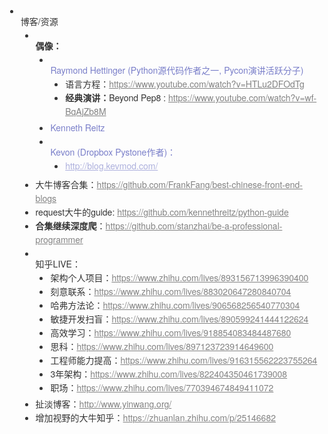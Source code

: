 <!DOCTYPE html>
<html>

<head>
  <title>博客/资源 - 幕布</title>
  <meta charset="utf-8" />
  <meta http-equiv="Content-Type" content="text/html; charset=utf-8" />
  <meta name="renderer" content="webkit" />
  <meta name="author" content="mubu.com" />
</head>

<body style="margin: 50px 20px;color: #333;font-family: 'Helvetica Neue','Hiragino Sans GB','WenQuanYi Micro Hei','Microsoft Yahei',sans-serif;">
  <div class="export-wrapper">
    <div style="font-size: 24px; padding: 20px 15px 0;"></div>
    <ul style="list-style: disc outside;">
      <li style="line-height: 22px;"><span class="content mubu-node" style="line-height: 22px; min-height: 22px; font-size: 14px; display: inline-block; vertical-align: top;">博客/资源</span>
        <ul class="children" style="list-style: disc outside; padding-bottom: 4px;">
          <li style="line-height: 22px;"><span class="content mubu-node" style="line-height: 22px; min-height: 22px; font-size: 14px; display: inline-block; vertical-align: top;"><span class="bold" style="font-weight: bold;">偶像：</span></span>
            <ul class="children" style="list-style: disc outside; padding-bottom: 4px;">
              <li style="line-height: 22px;"><span class="content mubu-node" color="#797ec9" style="color: rgb(121, 126, 201); line-height: 22px; min-height: 22px; font-size: 14px; display: inline-block; vertical-align: top;">Raymond Hettinger (Python源代码作者之一, Pycon演讲活跃分子)</span>
                <ul class="children" style="list-style: disc outside; padding-bottom: 4px;">
                  <li style="line-height: 22px;"><span class="content mubu-node" color="#333333" style="color: rgb(51, 51, 51); line-height: 22px; min-height: 22px; font-size: 14px; display: inline-block; vertical-align: top;">语言方程：<a class="content-link" target="_blank" rel="noreferrer" href="https://www.youtube.com/watch?v=HTLu2DFOdTg" style="text-decoration: underline; opacity: 0.6; color: inherit;">https://www.youtube.com/watch?v=HTLu2DFOdTg</a></span></li>
                  <li style="line-height: 22px;"><span class="content mubu-node" color="#333333" style="color: rgb(51, 51, 51); line-height: 22px; min-height: 22px; font-size: 14px; display: inline-block; vertical-align: top;"><span class="bold" style="font-weight: bold;">经典演讲：</span>Beyond
                    Pep8 : <a class="content-link" target="_blank" rel="noreferrer" href="https://www.youtube.com/watch?v=wf-BqAjZb8M" style="text-decoration: underline; opacity: 0.6; color: inherit;">https://www.youtube.com/watch?v=wf-BqAjZb8M</a></span>
                  </li>
                </ul>
              </li>
              <li style="line-height: 22px;"><span class="content mubu-node" color="#797ec9" style="color: rgb(121, 126, 201); line-height: 22px; min-height: 22px; font-size: 14px; display: inline-block; vertical-align: top;">Kenneth Reitz</span></li>
              <li style="line-height: 22px;"><span class="content mubu-node" color="#797ec9" style="color: rgb(121, 126, 201); line-height: 22px; min-height: 22px; font-size: 14px; display: inline-block; vertical-align: top;">Kevon (Dropbox Pystone作者)：</span>
                <ul class="children" style="list-style: disc outside; padding-bottom: 4px;">
                  <li style="line-height: 22px;"><span class="content mubu-node" color="#797ec9" style="color: rgb(121, 126, 201); line-height: 22px; min-height: 22px; font-size: 14px; display: inline-block; vertical-align: top;"> <a class="content-link" target="_blank" rel="noreferrer" href="http://blog.kevmod.com/" style="text-decoration: underline; opacity: 0.6; color: inherit;">http://blog.kevmod.com/</a></span></li>
                </ul>
              </li>
            </ul>
          </li>
          <li style="line-height: 22px;"><span class="content mubu-node" style="line-height: 22px; min-height: 22px; font-size: 14px; display: inline-block; vertical-align: top;">大牛博客合集：<a class="content-link" target="_blank" rel="noreferrer" href="https://github.com/FrankFang/best-chinese-front-end-blogs" style="text-decoration: underline; opacity: 0.6; color: inherit;">https://github.com/FrankFang/best-chinese-front-end-blogs</a></span></li>
          <li style="line-height: 22px;"><span class="content mubu-node" style="line-height: 22px; min-height: 22px; font-size: 14px; display: inline-block; vertical-align: top;">request大牛的guide:&nbsp;<a class="content-link" target="_blank" rel="noreferrer" href="https://github.com/kennethreitz/python-guide" style="text-decoration: underline; opacity: 0.6; color: inherit;">https://github.com/kennethreitz/python-guide</a></span></li>
          <li style="line-height: 22px;"><span class="content mubu-node" style="line-height: 22px; min-height: 22px; font-size: 14px; display: inline-block; vertical-align: top;"><span class="bold" style="font-weight: bold;">合集继续深度爬</span>：<a class="content-link" target="_blank" rel="noreferrer"
              href="https://github.com/stanzhai/be-a-professional-programmer" style="text-decoration: underline; opacity: 0.6; color: inherit;">https://github.com/stanzhai/be-a-professional-programmer</a></span>
          </li>
          <li style="line-height: 22px;"><span class="content mubu-node" style="line-height: 22px; min-height: 22px; font-size: 14px; display: inline-block; vertical-align: top;">知乎LIVE：</span>
            <ul class="children" style="list-style: disc outside; padding-bottom: 4px;">
              <li style="line-height: 22px;"><span class="content mubu-node" style="line-height: 22px; min-height: 22px; font-size: 14px; display: inline-block; vertical-align: top;">架构个人项目：<a class="content-link" target="_blank" rel="noreferrer" href="https://www.zhihu.com/lives/893156713996390400" style="text-decoration: underline; opacity: 0.6; color: inherit;">https://www.zhihu.com/lives/893156713996390400</a></span></li>
              <li style="line-height: 22px;"><span class="content mubu-node" style="line-height: 22px; min-height: 22px; font-size: 14px; display: inline-block; vertical-align: top;">刻意联系：<a class="content-link" target="_blank" rel="noreferrer" href="https://www.zhihu.com/lives/883020647280840704" style="text-decoration: underline; opacity: 0.6; color: inherit;">https://www.zhihu.com/lives/883020647280840704</a></span></li>
              <li style="line-height: 22px;"><span class="content mubu-node" style="line-height: 22px; min-height: 22px; font-size: 14px; display: inline-block; vertical-align: top;">哈弗方法论：<a class="content-link" target="_blank" rel="noreferrer" href="https://www.zhihu.com/lives/906568256540770304" style="text-decoration: underline; opacity: 0.6; color: inherit;">https://www.zhihu.com/lives/906568256540770304</a></span></li>
              <li style="line-height: 22px;"><span class="content mubu-node" style="line-height: 22px; min-height: 22px; font-size: 14px; display: inline-block; vertical-align: top;">敏捷开发扫盲：<a class="content-link" target="_blank" rel="noreferrer" href="https://www.zhihu.com/lives/890599241444122624" style="text-decoration: underline; opacity: 0.6; color: inherit;">https://www.zhihu.com/lives/890599241444122624</a></span></li>
              <li style="line-height: 22px;"><span class="content mubu-node" style="line-height: 22px; min-height: 22px; font-size: 14px; display: inline-block; vertical-align: top;">高效学习：<a class="content-link" target="_blank" rel="noreferrer" href="https://www.zhihu.com/lives/918854083484487680" style="text-decoration: underline; opacity: 0.6; color: inherit;">https://www.zhihu.com/lives/918854083484487680</a></span></li>
              <li style="line-height: 22px;"><span class="content mubu-node" style="line-height: 22px; min-height: 22px; font-size: 14px; display: inline-block; vertical-align: top;">思科：<a class="content-link" target="_blank" rel="noreferrer" href="https://www.zhihu.com/lives/897123723914649600" style="text-decoration: underline; opacity: 0.6; color: inherit;">https://www.zhihu.com/lives/897123723914649600</a></span></li>
              <li style="line-height: 22px;"><span class="content mubu-node" style="line-height: 22px; min-height: 22px; font-size: 14px; display: inline-block; vertical-align: top;">工程师能力提高：<a class="content-link" target="_blank" rel="noreferrer" href="https://www.zhihu.com/lives/916315562223755264" style="text-decoration: underline; opacity: 0.6; color: inherit;">https://www.zhihu.com/lives/916315562223755264</a></span></li>
              <li style="line-height: 22px;"><span class="content mubu-node" style="line-height: 22px; min-height: 22px; font-size: 14px; display: inline-block; vertical-align: top;">3年架构：<a class="content-link" target="_blank" rel="noreferrer" href="https://www.zhihu.com/lives/822404350461739008" style="text-decoration: underline; opacity: 0.6; color: inherit;">https://www.zhihu.com/lives/822404350461739008</a></span></li>
              <li style="line-height: 22px;"><span class="content mubu-node" style="line-height: 22px; min-height: 22px; font-size: 14px; display: inline-block; vertical-align: top;">职场：<a class="content-link" target="_blank" rel="noreferrer" href="https://www.zhihu.com/lives/770394674849411072" style="text-decoration: underline; opacity: 0.6; color: inherit;">https://www.zhihu.com/lives/770394674849411072</a></span></li>
            </ul>
          </li>
          <li style="line-height: 22px;"><span class="content mubu-node" style="line-height: 22px; min-height: 22px; font-size: 14px; display: inline-block; vertical-align: top;">扯淡博客：<a class="content-link" target="_blank" rel="noreferrer" href="http://www.yinwang.org/" style="text-decoration: underline; opacity: 0.6; color: inherit;">http://www.yinwang.org/</a></span></li>
          <li style="line-height: 22px;"><span class="content mubu-node" style="line-height: 22px; min-height: 22px; font-size: 14px; display: inline-block; vertical-align: top;">增加视野的大牛知乎：<a class="content-link" target="_blank" rel="noreferrer" href="https://zhuanlan.zhihu.com/p/25146682" style="text-decoration: underline; opacity: 0.6; color: inherit;">https://zhuanlan.zhihu.com/p/25146682</a></span></li>
        </ul>
      </li>
    </ul>
  </div>

</body>

</html>
